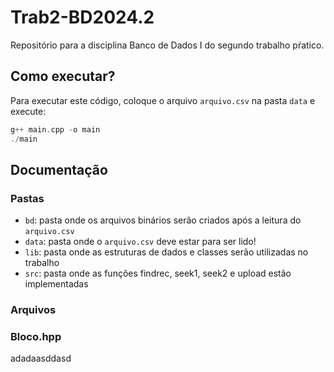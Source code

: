 # Trab2-BD2024.2 

Repositório para a disciplina Banco de Dados I do segundo trabalho pŕatico.

## Como executar?

Para executar este código, coloque o arquivo ```arquivo.csv``` na pasta ```data``` e execute:

```cpp
g++ main.cpp -o main
./main
```

## Documentação

### Pastas

- ```bd```:      pasta onde os arquivos binários serão criados após a leitura do ```arquivo.csv```
- ```data```:    pasta onde o ```arquivo.csv``` deve estar para ser lido!
-  ```lib```:    pasta onde as estruturas de dados e classes serão utilizadas no trabalho  
-  ```src```:    pasta onde as funções findrec, seek1, seek2 e upload estão implementadas

### Arquivos

### Bloco.hpp

adadaasddasd

